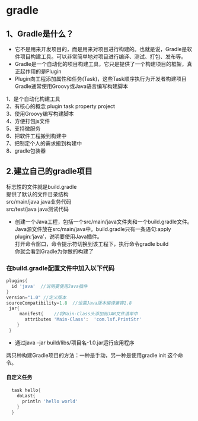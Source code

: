 # gradle
## 1、Gradle是什么？
   * 它不是用来开发项目的，而是用来对项目进行构建的。也就是说，Gradle是软件项目构建工具。可以非常简单地对项目进行编译、测试、打包、发布等。
   * Gradle是一个自动化的项目构建工具，它只是提供了一个构建项目的框架，真正起作用的是Plugin
*  Plugin向工程添加属性和任务(Task)，这些Task顺序执行为开发者构建项目
Gradle通常使用Groovy或Java语言编写构建脚本<br>

1、是个自动化构建工具<br>
2、有核心的概念 plugin task property project<br>
3、使用Groovy编写构建脚本<br>
4、方便打包js文件<br>
5、支持微服务<br>
6、把软件工程搬到构建中<br>
7、把制定个人的需求搬到构建中<br>
8、gradle包装器

## 2.建立自己的gradle项目
  标志性的文件就是build.gradle<br>
  提供了默认的文件目录结构<br>
    src/main/java java业务代码<br>
    src/test/java java测试代码<br>
    
    
   * 创建一个Java工程，包括一个src/main/java文件夹和一个build.gradle文件。Java源文件放在src/main/java中。build.gradle只有一条语句:apply plugin:’java’，说明要使用Java插件。<br>
打开命令窗口，命令提示符切换到该工程下，执行命令gradle build<br>
你就会看到Gradle为你做的构建了

 ### 在build.gradle配置文件中加入以下代码
    
  ```groovy
  plugins{
    id 'java'  //说明要使用Java插件
  }
  version="1.0" //定义版本
  sourceCompatibility=1.8  //设置Java版本编译兼容1.8
   jar{
       manifest{    //将Main-Class头添加到JAR文件清单中
         attributes 'Main-Class':  'com.lsf.PrintStr'
      }
   }

  ```
  
 *  通过java –jar build/libs/项目名-1.0.jar运行应用程序
 
  两只种构建Gradle项目的方法：一种是手动，另一种是使用gradle init 这个命令。
  
  
  #### 自定义任务
  ```groovy
    task hello{
      doLast{
        println 'hello world'
      }
    }
  
 ```


 




